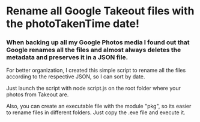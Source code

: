 # Rename all Google Takeout files with the photoTakenTime date!
### When backing up all my Google Photos media I found out that Google renames all the files and almost always deletes the metadata and preserves it in a JSON file.
For better organization, I created this simple script to rename all the files according to the respective JSON, so I can sort by date.

Just launch the script with node script.js on the root folder where your photos from Takeout are. 

Also, you can create an executable file with the module "pkg", so its easier to rename files in different folders. Just copy the .exe file and execute it.
